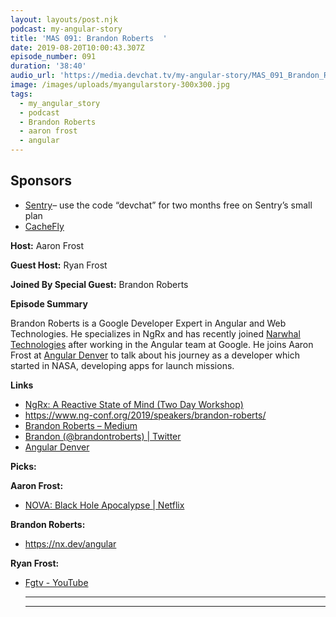 ```yaml
---
layout: layouts/post.njk
podcast: my-angular-story
title: 'MAS 091: Brandon Roberts  '
date: 2019-08-20T10:00:43.307Z
episode_number: 091
duration: '38:40'
audio_url: 'https://media.devchat.tv/my-angular-story/MAS_091_Brandon_Roberts.mp3'
image: /images/uploads/myangularstory-300x300.jpg
tags:
  - my_angular_story
  - podcast
  - Brandon Roberts
  - aaron frost
  - angular
---
```

## **Sponsors**

* [Sentry](http://sentry.io/)– use the code “devchat” for two months free on Sentry’s small plan
* [CacheFly](https://www.cachefly.com/)

**Host:** Aaron Frost

**Guest Host:** Ryan Frost

**Joined By Special Guest:** Brandon Roberts  

**Episode Summary**

Brandon Roberts is a  Google Developer Expert in Angular and Web Technologies. He specializes in NgRx and has recently joined [Narwhal Technologies](https://nrwl.io/) after working in the Angular team at Google. He joins Aaron Frost at [Angular Denver](https://angulardenver.com/) to talk about his journey as a developer which started in NASA, developing apps for launch missions.

**Links**

* [NgRx: A Reactive State of Mind (Two Day Workshop)](https://angulardenver.com/ngrx-a-reactive-state-of-mind)
* <https://www.ng-conf.org/2019/speakers/brandon-roberts/>
* [Brandon Roberts – Medium](https://medium.com/@brandontroberts)
* [Brandon (@brandontroberts) | Twitter](https://twitter.com/brandontroberts?lang=en)
* [Angular Denver](https://angulardenver.com/) 

**Picks:**

**Aaron Frost:**

* [NOVA: Black Hole Apocalypse | Netflix](https://www.netflix.com/title/81121172)

**Brandon Roberts:**

* <https://nx.dev/angular>

**Ryan Frost:**

* [Fgtv - YouTube](https://www.youtube.com/playlist?list=PLxX9oGyOFBsWZcSxKo_4wNyVO_w-2VJFY)
  - - -
  - - -
